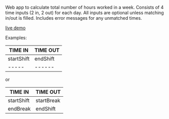 Web app to calculate total number of hours worked in a week.
Consists of 4 time inputs (2 in, 2 out) for each day.
All inputs are optional unless matching in/out is filled.
Includes error messages for any unmatched times.

<a href="https://nico-nunez.github.io/hours-calculator/">live demo</a>

Examples: 

  TIME IN   |   TIME OUT
  -----     |   ------
startShift  |  endShift
  -----     |   ------

or 

  TIME IN   |   TIME OUT
  -----     |   ------
startShift  |  startBreak
endBreak    |  endShift
